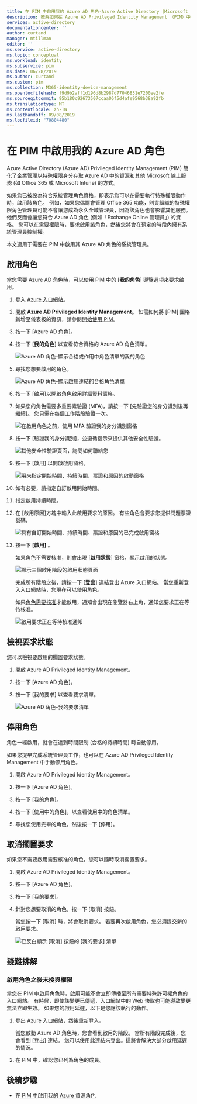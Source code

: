 ```yaml
---
title: 在 PIM 中啟用我的 Azure AD 角色-Azure Active Directory |Microsoft Docs
description: 瞭解如何在 Azure AD Privileged Identity Management （PIM）中啟用 Azure AD 角色。
services: active-directory
documentationcenter: ''
author: curtand
manager: mtillman
editor: ''
ms.service: active-directory
ms.topic: conceptual
ms.workload: identity
ms.subservice: pim
ms.date: 06/28/2019
ms.author: curtand
ms.custom: pim
ms.collection: M365-identity-device-management
ms.openlocfilehash: f9d9b2aff1d196d8b2987d77046831e7200ee2fe
ms.sourcegitcommit: 95b180c92673507ccaa06f5d4afe9568b38a92fb
ms.translationtype: MT
ms.contentlocale: zh-TW
ms.lasthandoff: 09/08/2019
ms.locfileid: "70804480"
---
```

# <a name="activate-my-azure-ad-roles-in-pim"></a>在 PIM 中啟用我的 Azure AD 角色

Azure Active Directory (Azure AD) Privileged Identity Management (PIM) 簡化了企業管理以特殊權限身分存取 Azure AD 中的資源和其他 Microsoft 線上服務 (如 Office 365 或 Microsoft Intune) 的方式。  

如果您已被設為符合系統管理角色資格，即表示您可以在需要執行特殊權限動作時，啟用該角色。 例如，如果您偶爾會管理 Office 365 功能，則貴組織的特殊權限角色管理員可能不會讓您成為永久全域管理員，因為該角色也會影響其他服務。 他們反而會讓您符合 Azure AD 角色 (例如「Exchange Online 管理員」) 的資格。 您可以在需要權限時，要求啟用該角色，然後您將會在預定的時段內擁有系統管理員控制權。

本文適用于需要在 PIM 中啟用其 Azure AD 角色的系統管理員。

## <a name="activate-a-role"></a>啟用角色

當您需要 Azure AD 角色時，可以使用 PIM 中的 [**我的角色**] 導覽選項來要求啟用。

1. 登入 [Azure 入口網站](https://portal.azure.com/)。

1. 開啟 **Azure AD Privileged Identity Management**。 如需如何將 [PIM] 圖格新增至儀表板的資訊，請參閱[開始使用 PIM](pim-getting-started.md)。

1. 按一下 [Azure AD 角色]。

1. 按一下 [**我的角色**] 以查看符合資格的 Azure AD 角色清單。

    ![Azure AD 角色-顯示合格或作用中角色清單的我的角色](./media/pim-how-to-activate-role/directory-roles-my-roles.png)

1. 尋找您想要啟用的角色。

    ![Azure AD 角色-顯示啟用連結的合格角色清單](./media/pim-how-to-activate-role/directory-roles-my-roles-activate.png)

1. 按一下 [啟用]以開啟角色啟用詳細資料窗格。

1. 如果您的角色需要多重要素驗證 (MFA)，請按一下 [先驗證您的身分識別後再繼續]。 您只需在每個工作階段驗證一次。

    ![在啟用角色之前，使用 MFA 驗證我的身分識別窗格](./media/pim-how-to-activate-role/directory-roles-my-roles-mfa.png)

1. 按一下 [驗證我的身分識別]，並遵循指示來提供其他安全性驗證。

    ![其他安全性驗證頁面，詢問如何聯絡您](./media/pim-how-to-activate-role/additional-security-verification.png)

1. 按一下 [啟用] 以開啟啟用窗格。

    ![用來指定開始時間、持續時間、票證和原因的啟動窗格](./media/pim-how-to-activate-role/directory-roles-activate.png)

1. 如有必要，請指定自訂啟用開始時間。

1. 指定啟用持續時間。

1. 在 [啟用原因]方塊中輸入此啟用要求的原因。 有些角色會要求您提供問題票證號碼。

    ![具有自訂開始時間、持續時間、票證和原因的已完成啟用窗格](./media/pim-how-to-activate-role/directory-roles-activation-pane.png)

1. 按一下 **[啟用]** 。

    如果角色不需要核准，則會出現 [**啟用狀態**] 窗格，顯示啟用的狀態。

    ![顯示三個啟用階段的啟用狀態頁面](./media/pim-how-to-activate-role/activation-status.png)

    完成所有階段之後，請按一下 [**登出**] 連結登出 Azure 入口網站。 當您重新登入入口網站時，您現在可以使用角色。

    如果[角色需要核准](./azure-ad-pim-approval-workflow.md)才能啟用，通知會出現在瀏覽器右上角，通知您要求正在等待核准。

    ![啟用要求正在等待核准通知](./media/pim-how-to-activate-role/directory-roles-activate-notification.png)

## <a name="view-the-status-of-your-requests"></a>檢視要求狀態

您可以檢視要啟用的擱置要求狀態。

1. 開啟 Azure AD Privileged Identity Management。

1. 按一下 [Azure AD 角色]。

1. 按一下 [我的要求] 以查看要求清單。

    ![Azure AD 角色-我的要求清單](./media/pim-how-to-activate-role/directory-roles-my-requests.png)

## <a name="deactivate-a-role"></a>停用角色

角色一經啟用，就會在達到時間限制 (合格的持續時間) 時自動停用。

如果您提早完成系統管理員工作，也可以在 Azure AD Privileged Identity Management 中手動停用角色。

1. 開啟 Azure AD Privileged Identity Management。

1. 按一下 [Azure AD 角色]。

1. 按一下 [我的角色]。

1. 按一下 [使用中的角色]，以查看使用中的角色清單。

1. 尋找您使用完畢的角色，然後按一下 [停用]。

## <a name="cancel-a-pending-request"></a>取消擱置要求

如果您不需要啟用需要核准的角色，您可以隨時取消擱置要求。

1. 開啟 Azure AD Privileged Identity Management。

1. 按一下 [Azure AD 角色]。

1. 按一下 [我的要求]。

1. 針對您想要取消的角色，按一下 [取消] 按鈕。

    當您按一下 [取消] 時，將會取消要求。 若要再次啟用角色，您必須提交新的啟用要求。

   ![已反白顯示 [取消] 按鈕的 [我的要求] 清單](./media/pim-how-to-activate-role/directory-role-cancel.png)

## <a name="troubleshoot"></a>疑難排解

### <a name="permissions-are-not-granted-after-activating-a-role"></a>啟用角色之後未授與權限

當您在 PIM 中啟用角色時，啟用可能不會立即傳播至所有需要特殊許可權角色的入口網站。 有時候，即使該變更已傳遞，入口網站中的 Web 快取也可能導致變更無法立即生效。 如果您的啟用延遲，以下是您應該執行的動作。

1. 登出 Azure 入口網站，然後重新登入。

    當您啟動 Azure AD 角色時，您會看到啟用的階段。 當所有階段完成後，您會看到 [登出] 連結。 您可以使用此連結來登出。這將會解決大部分啟用延遲的情況。

1. 在 PIM 中，確認您已列為角色的成員。

## <a name="next-steps"></a>後續步驟

- [在 PIM 中啟用我的 Azure 資源角色](pim-resource-roles-activate-your-roles.md)
